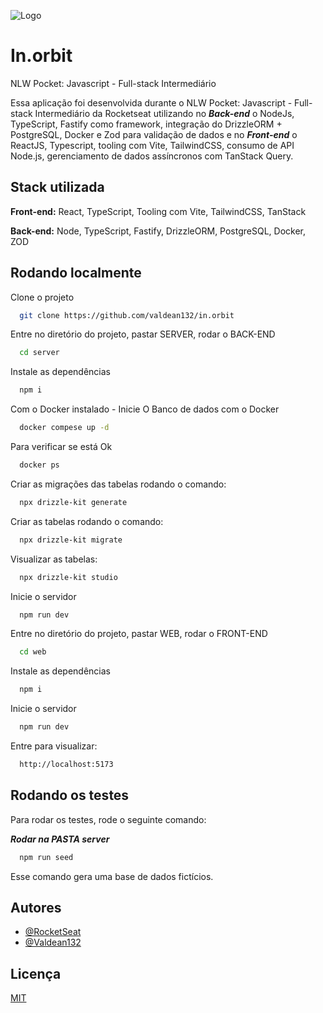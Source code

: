 
![Logo](	https://panel.valdeansouza.com/assets/uploads/images/66e4ce4704cf7.png)


# In.orbit

NLW Pocket: Javascript - Full-stack Intermediário

Essa aplicação foi desenvolvida durante o NLW Pocket: Javascript - Full-stack Intermediário da Rocketseat utilizando no ***Back-end*** o NodeJs, TypeScript, Fastify como framework, integração do DrizzleORM + PostgreSQL, Docker e Zod para validação de dados e no ***Front-end*** o ReactJS, Typescript, tooling com Vite, TailwindCSS, consumo de API Node.js, gerenciamento de dados assíncronos com TanStack Query.
## Stack utilizada

**Front-end:** React, TypeScript, Tooling com Vite, TailwindCSS, TanStack

**Back-end:** Node, TypeScript, Fastify, DrizzleORM, PostgreSQL, Docker, ZOD


## Rodando localmente

Clone o projeto

```bash
  git clone https://github.com/valdean132/in.orbit
```

Entre no diretório do projeto, pastar SERVER, rodar o BACK-END

```bash
  cd server
```

Instale as dependências

```bash
  npm i
```

Com o Docker instalado - Inicie O Banco de dados com o Docker

```bash
  docker compese up -d
```

Para verificar se está Ok

```bash
  docker ps
```

Criar as migrações das tabelas rodando o comando:

```bash
  npx drizzle-kit generate
```

Criar as tabelas rodando o comando:

```bash
  npx drizzle-kit migrate
```

Visualizar as tabelas:

```bash
  npx drizzle-kit studio
```

Inicie o servidor

```bash
  npm run dev
```


Entre no diretório do projeto, pastar WEB, rodar o FRONT-END

```bash
  cd web
```

Instale as dependências

```bash
  npm i
```

Inicie o servidor

```bash
  npm run dev
```

Entre para visualizar:

```bash
  http://localhost:5173
```


## Rodando os testes

Para rodar os testes, rode o seguinte comando:

***Rodar na PASTA server***

```bash
  npm run seed
```

Esse comando gera uma base de dados fictícios.



## Autores

- [@RocketSeat](https://github.com/rocketseat-education)
- [@Valdean132](https://github.com/valdean132/)


## Licença

[MIT](https://choosealicense.com/licenses/mit/)

